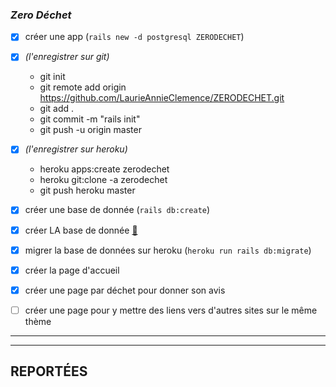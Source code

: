 ### *Zero Déchet*

- [x] créer une app (`rails new -d postgresql ZERODECHET`)
- [x] *(l'enregistrer sur git)*
  - git init
  - git remote add origin https://github.com/LaurieAnnieClemence/ZERODECHET.git
  - git add .
  - git commit -m "rails init"
  - git push -u origin master 

- [x] *(l'enregistrer sur heroku)*
  - heroku apps:create zerodechet
  - heroku git:clone -a zerodechet
  - git push heroku master

- [x] créer une base de donnée (`rails db:create`)
- [x] créer LA base de donnée [📝](https://guides.rubyonrails.org/getting_started.html#creating-articles)
- [x] migrer la base de données sur heroku (`heroku run rails db:migrate`)
- [x] créer la page d'accueil
- [x] créer une page par déchet pour donner son avis
- [ ] créer une page pour y mettre des liens vers d'autres sites sur le même thème
---------------------------------------------------------------------------
---------------------------------------------------------------------------

## REPORTÉES

